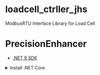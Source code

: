 # loadcell_ctrller_jhs
ModbusRTU Interface Library for Load Cell

# PrecisionEnhancer

- [.NET 9 SDK](https://dotnet.microsoft.com/en-us/download)

<details>
  <summary>Install .NET Core</summary>
  
# Install Snap

## Step 1: Update Package Lists
```bash
sudo apt update
```
## Step 2: Install Snap
```bash
sudo apt install snapd -y
```

## Step 3: Enable the Snap service
```bash
sudo systemctl enable --now snapd
```
## Step 4: Verify the Installation
```bash
snap --version
```

# Install .Net 9.0 with Snap
Refer to the offical Microsoft Documentation

[Install dotNet 9.0 with snap](https://learn.microsoft.com/zh-tw/dotnet/core/install/linux-snap-runtime)
sudo snap install dotnet-runtime-90

</details>

